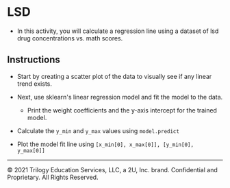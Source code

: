 # LSD

* In this activity, you will calculate a regression line using a dataset of lsd drug concentrations vs. math scores.

## Instructions

* Start by creating a scatter plot of the data to visually see if any linear trend exists.

* Next, use sklearn's linear regression model and fit the model to the data.

  * Print the weight coefficients and the y-axis intercept for the trained model.

* Calculate the `y_min` and `y_max` values using `model.predict`

* Plot the model fit line using `[x_min[0], x_max[0]], [y_min[0], y_max[0]]`

- - -

© 2021 Trilogy Education Services, LLC, a 2U, Inc. brand. Confidential and Proprietary. All Rights Reserved.
